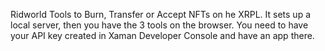 Ridworld Tools to Burn, Transfer or Accept NFTs on he XRPL. It sets up a local server, then you have the 3 tools on the browser. You need to have your API key created in Xaman Developer Console and have an app there.
